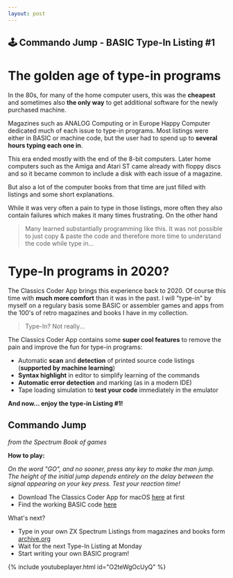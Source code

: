 ```yaml
---
layout: post
---
```


## 🕹️ Commando Jump - BASIC Type-In Listing #1

# The golden age of type-in programs
 
In the 80s, for many of the home computer users, this was the **cheapest** and sometimes also **the only way** to get additional software for the newly purchased machine.
 
Magazines such as ANALOG Computing or in Europe Happy Computer dedicated much of each issue to type-in programs. Most listings were either in BASIC or machine code, but the user had to spend up to **several hours typing each one in**. 
 
This era ended mostly with the end of the 8-bit computers. Later home computers such as the Amiga and Atari ST came already with floppy discs and so it became common to include a disk with each issue of a magazine. 
 
But also a lot of the computer books from that time are just filled with listings and some short explanations.
 
While it was very often a pain to type in those listings, more often they also contain failures which makes it many times frustrating. On the other hand

>Many learned substantially programming like this. It was not possible to just copy & paste the code and therefore more time to understand the code while type in...
 
 
# Type-In programs in 2020?
 
The Classics Coder App brings this experience back to 2020. Of course this time with **much more comfort** than it was in the past.
I will "type-in" by myself on a regulary basis some BASIC or assembler games and apps from the 100's of retro magazines and books I have in my collection.
 
> Type-In? Not really...
 
The Classics Coder App contains some **super cool features** to remove the pain and improve the fun for type-in programs:
 
- Automatic **scan** and **detection** of printed source code listings (**supported by machine learning**)
- **Syntax highlight** in editor to simplify learning of the commands
- **Automatic error detection** and marking (as in a modern IDE)
- Tape loading simulation to **test your code** immediately in the emulator
 
**And now... enjoy the type-in Listing #1!**
 
## Commando Jump
*from the Spectrum Book of games*
 
**How to play:**

*On the word "GO", and no sooner, press any key to make the man jump. The height of the initial jump depends entirely on the delay between the signal appearing on your key press. Test your reaction time!*

 
- Download The Classics Coder App for macOS [here](http://www.classicscoder.com/downloads/classics-coder-1.0.1.zip) at first
- Find the working BASIC code [here](https://github.com/rogerboesch/classicscoder/blob/master/zxspectrum/basic-listings/COMMANDO-JUMP.BAS)


What's next?

- Type in your own ZX Spectrum Listings from magazines and books form [archive.org](https://archive.org/search.php?query=zx%20spectrum&and[]=mediatype%3A%22texts%22&and[]=languageSorter%3A%22English%22)
- Wait for the next Type-In Listing at Monday
- Start writing your own BASIC program!


{% include youtubeplayer.html id="O2teWgOcUyQ" %}